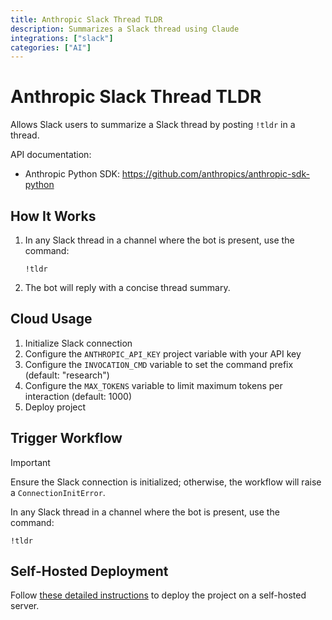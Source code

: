 ```yaml
---
title: Anthropic Slack Thread TLDR
description: Summarizes a Slack thread using Claude
integrations: ["slack"]
categories: ["AI"]
---
```


# Anthropic Slack Thread TLDR

Allows Slack users to summarize a Slack thread by posting `!tldr` in a thread.

API documentation:

- Anthropic Python SDK: https://github.com/anthropics/anthropic-sdk-python

## How It Works

1. In any Slack thread in a channel where the bot is present, use the command:

   ```
   !tldr
   ```

2. The bot will reply with a concise thread summary.

## Cloud Usage

1. Initialize Slack connection
2. Configure the `ANTHROPIC_API_KEY` project variable with your API key
3. Configure the `INVOCATION_CMD` variable to set the command prefix (default: "research")
4. Configure the `MAX_TOKENS` variable to limit maximum tokens per interaction (default: 1000)
5. Deploy project

## Trigger Workflow

> [!IMPORTANT]
> Ensure the Slack connection is initialized; otherwise, the workflow will raise a `ConnectionInitError`.

In any Slack thread in a channel where the bot is present, use the command:

```
!tldr
```

## Self-Hosted Deployment

Follow [these detailed instructions](https://docs.autokitteh.com/get_started/deployment) to deploy the project on a self-hosted server.
